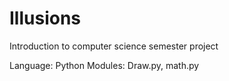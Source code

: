 # Illusions
Introduction to computer science semester project

Language: Python
Modules: Draw.py, math.py
